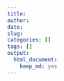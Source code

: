 ```yaml
---
title: 
author:
date:
slug: 
categories: []
tags: []
output:
  html_document:
    keep_md: yes
---
```


